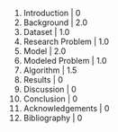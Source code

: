  1. Introduction     | 0
 2. Background       | 2.0
 0. Dataset          | 1.0
 3. Research Problem | 1.0
 4. Model            | 2.0
 0. Modeled Problem  | 1.0
 5. Algorithm        | 1.5
 6. Results          | 0
 7. Discussion       | 0
 8. Conclusion       | 0
 9. Acknowledgements | 0
 10. Bibliography    | 0
